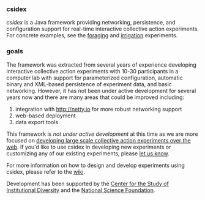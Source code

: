 ### csidex
_csidex_ is a Java framework providing networking, persistence, and configuration support for real-time interactive collective action experiments. For concrete examples, see the [foraging](https://github.com/virtualcommons/foraging) and [irrigation](https://github.com/virtualcommons/irrigation) experiments. 


### goals
The framework was extracted from several years of experience developing interactive collective action experiments with 10-30 participants in a computer lab with support for parameterized configuration, automatic binary and XML-based persistence of experiment data, and basic networking. However, it has not been under active development for several years now and there are many areas that could be improved including:

1. integration with http://netty.io for more robust networking support
2. web-based deployment
3. data export tools

This framework is _not under active development_ at this time as we are more focused on [developing large scale collective action experiments over the web](https://github.com/virtualcommons/vcweb). If you'd like to use csidex in developing new experiments or customizing any of our existing experiments, please [let us know](http://vcweb.asu.edu/contact).

For more information on how to design and develop experiments using csidex, please refer to the [wiki](https://github.com/virtualcommons/csidex/wiki/Developer-Documentation).

Development has been supported by the [Center for the Study of Institutional Diversity](http://csid.asu.edu) and the [National Science Foundation](http://nsf.gov).
